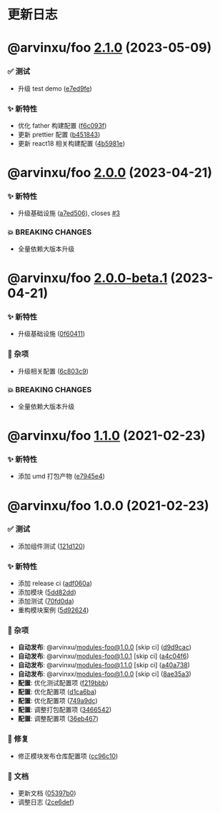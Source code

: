 # 更新日志

# @arvinxu/foo [2.1.0](https://github.com/arvinxx/monorepo-template/compare/@arvinxu/foo@2.0.0...@arvinxu/foo@2.1.0) (2023-05-09)


### ✅ 测试

* 升级 test demo ([e7ed9fe](https://github.com/arvinxx/monorepo-template/commit/e7ed9fe))


### ✨ 新特性

* 优化 father 构建配置 ([f6c093f](https://github.com/arvinxx/monorepo-template/commit/f6c093f))
* 更新 prettier 配置 ([b451843](https://github.com/arvinxx/monorepo-template/commit/b451843))
* 更新 react18 相关构建配置 ([4b5981e](https://github.com/arvinxx/monorepo-template/commit/4b5981e))

# @arvinxu/foo [2.0.0](https://github.com/arvinxx/monorepo-template/compare/@arvinxu/foo@1.1.0...@arvinxu/foo@2.0.0) (2023-04-21)


### ✨ 新特性

* 升级基础设施 ([a7ed506](https://github.com/arvinxx/monorepo-template/commit/a7ed506)), closes [#3](https://github.com/arvinxx/monorepo-template/issues/3)


### 💥 BREAKING CHANGES

* 全量依赖大版本升级

# @arvinxu/foo [2.0.0-beta.1](https://github.com/arvinxx/monorepo-template/compare/@arvinxu/foo@1.1.0...@arvinxu/foo@2.0.0-beta.1) (2023-04-21)


### ✨ 新特性

* 升级基础设施 ([0f60411](https://github.com/arvinxx/monorepo-template/commit/0f60411))


### 🎫 杂项

* 升级相关配置 ([6c803c9](https://github.com/arvinxx/monorepo-template/commit/6c803c9))


### 💥 BREAKING CHANGES

* 全量依赖大版本升级

# @arvinxu/foo [1.1.0](https://github.com/arvinxx/monorepo-template/compare/@arvinxu/foo@1.0.0...@arvinxu/foo@1.1.0) (2021-02-23)


### ✨ 新特性

* 添加 umd 打包产物 ([e7945e4](https://github.com/arvinxx/monorepo-template/commit/e7945e4))

# @arvinxu/foo 1.0.0 (2021-02-23)


### ✅ 测试

* 添加组件测试 ([121d120](https://github.com/arvinxx/monorepo-template/commit/121d120))


### ✨ 新特性

* 添加 release ci ([adf060a](https://github.com/arvinxx/monorepo-template/commit/adf060a))
* 添加模块 ([5dd82dd](https://github.com/arvinxx/monorepo-template/commit/5dd82dd))
* 添加测试 ([70fd0da](https://github.com/arvinxx/monorepo-template/commit/70fd0da))
* 重构模块案例 ([5d92624](https://github.com/arvinxx/monorepo-template/commit/5d92624))


### 🎫 杂项

* **自动发布**: @arvinxu/modules-foo@1.0.0 [skip ci] ([d9d9cac](https://github.com/arvinxx/monorepo-template/commit/d9d9cac))
* **自动发布**: @arvinxu/modules-foo@1.0.1 [skip ci] ([a4c04f6](https://github.com/arvinxx/monorepo-template/commit/a4c04f6))
* **自动发布**: @arvinxu/modules-foo@1.1.0 [skip ci] ([a40a738](https://github.com/arvinxx/monorepo-template/commit/a40a738))
* **自动发布**: @arvinxx/modules-foo@1.0.0 [skip ci] ([8ae35a3](https://github.com/arvinxx/monorepo-template/commit/8ae35a3))
* **配置**: 优化测试配置项 ([f219bbb](https://github.com/arvinxx/monorepo-template/commit/f219bbb))
* **配置**: 优化配置项 ([d1ca6ba](https://github.com/arvinxx/monorepo-template/commit/d1ca6ba))
* **配置**: 优化配置项 ([749a9dc](https://github.com/arvinxx/monorepo-template/commit/749a9dc))
* **配置**: 调整打包配置项 ([3466542](https://github.com/arvinxx/monorepo-template/commit/3466542))
* **配置**: 调整配置项 ([36eb467](https://github.com/arvinxx/monorepo-template/commit/36eb467))


### 🐛 修复

* 修正模块发布仓库配置项 ([cc96c10](https://github.com/arvinxx/monorepo-template/commit/cc96c10))


### 📝 文档

* 更新文档 ([05397b0](https://github.com/arvinxx/monorepo-template/commit/05397b0))
* 调整日志 ([2ce6def](https://github.com/arvinxx/monorepo-template/commit/2ce6def))
